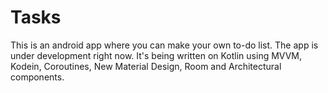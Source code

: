# Tasks
This is an android app where you can make your own to-do list.
The app is under development right now. It's being written on Kotlin using MVVM, Kodein, Coroutines, New Material Design, Room and
Architectural components.
